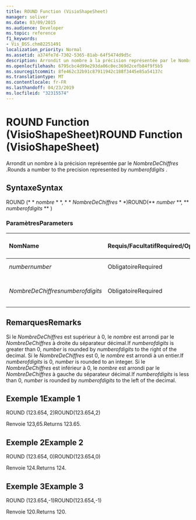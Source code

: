 ```yaml
---
title: ROUND Function (VisioShapeSheet)
manager: soliver
ms.date: 03/09/2015
ms.audience: Developer
ms.topic: reference
f1_keywords:
- Vis_DSS.chm82251491
localization_priority: Normal
ms.assetid: a374fe7d-7302-5365-81ab-64f5474d9d5c
description: Arrondit un nombre à la précision représentée par le NombreDeChiffres.
ms.openlocfilehash: 6795cbc4d99e293da06c0ec369d2cefb84f9f5b5
ms.sourcegitcommit: 8fe462c32b91c87911942c188f3445e85a54137c
ms.translationtype: MT
ms.contentlocale: fr-FR
ms.lasthandoff: 04/23/2019
ms.locfileid: "32315574"
---
```

# <a name="round-function-visioshapesheet"></a><span data-ttu-id="8c213-103">ROUND Function (VisioShapeSheet)</span><span class="sxs-lookup"><span data-stu-id="8c213-103">ROUND Function (VisioShapeSheet)</span></span>

<span data-ttu-id="8c213-104">Arrondit un nombre à la précision représentée par le *NombreDeChiffres* .</span><span class="sxs-lookup"><span data-stu-id="8c213-104">Rounds a number to the precision represented by  *numberofdigits*  .</span></span> 
  
## <a name="syntax"></a><span data-ttu-id="8c213-105">Syntaxe</span><span class="sxs-lookup"><span data-stu-id="8c213-105">Syntax</span></span>

<span data-ttu-id="8c213-106">ROUND (\* \* *nombre* \* \*, \* \* *NombreDeChiffres* \* \*)</span><span class="sxs-lookup"><span data-stu-id="8c213-106">ROUND(\*\* *number* \*\*, \*\* *numberofdigits* \*\* )</span></span> 
  
### <a name="parameters"></a><span data-ttu-id="8c213-107">Paramètres</span><span class="sxs-lookup"><span data-stu-id="8c213-107">Parameters</span></span>

|<span data-ttu-id="8c213-108">**Nom**</span><span class="sxs-lookup"><span data-stu-id="8c213-108">**Name**</span></span>|<span data-ttu-id="8c213-109">**Requis/Facultatif**</span><span class="sxs-lookup"><span data-stu-id="8c213-109">**Required/Optional**</span></span>|<span data-ttu-id="8c213-110">**Type de données**</span><span class="sxs-lookup"><span data-stu-id="8c213-110">**Data Type**</span></span>|<span data-ttu-id="8c213-111">**Description**</span><span class="sxs-lookup"><span data-stu-id="8c213-111">**Description**</span></span>|
|:-----|:-----|:-----|:-----|
| <span data-ttu-id="8c213-112">_number_</span><span class="sxs-lookup"><span data-stu-id="8c213-112">_number_</span></span> <br/> |<span data-ttu-id="8c213-113">Obligatoire</span><span class="sxs-lookup"><span data-stu-id="8c213-113">Required</span></span>  <br/> |<span data-ttu-id="8c213-114">**Number**</span><span class="sxs-lookup"><span data-stu-id="8c213-114">**Number**</span></span> <br/> |<span data-ttu-id="8c213-115">Nombre à arrondir</span><span class="sxs-lookup"><span data-stu-id="8c213-115">The number to round off.</span></span>  <br/> |
| <span data-ttu-id="8c213-116">_NombreDeChiffres_</span><span class="sxs-lookup"><span data-stu-id="8c213-116">_numberofdigits_</span></span> <br/> |<span data-ttu-id="8c213-117">Obligatoire</span><span class="sxs-lookup"><span data-stu-id="8c213-117">Required</span></span>  <br/> |<span data-ttu-id="8c213-118">**Number**</span><span class="sxs-lookup"><span data-stu-id="8c213-118">**Number**</span></span> <br/> |<span data-ttu-id="8c213-119">Nombre de décimales de précision</span><span class="sxs-lookup"><span data-stu-id="8c213-119">The number of decimal places of precision.</span></span>  <br/> |
   
## <a name="remarks"></a><span data-ttu-id="8c213-120">Remarques</span><span class="sxs-lookup"><span data-stu-id="8c213-120">Remarks</span></span>

<span data-ttu-id="8c213-121">Si le _NombreDeChiffres_ est supérieur à 0, le _nombre_ est arrondi par le _NombreDeChiffres_ à droite du séparateur décimal.</span><span class="sxs-lookup"><span data-stu-id="8c213-121">If  _numberofdigits_ is greater than 0,  _number_ is rounded by  _numberofdigits_ to the right of the decimal.</span></span> <span data-ttu-id="8c213-122">Si le _NombreDeChiffres_ est 0, le _nombre_ est arrondi à un entier.</span><span class="sxs-lookup"><span data-stu-id="8c213-122">If  _numberofdigits_ is 0,  _number_ is rounded to an integer.</span></span> <span data-ttu-id="8c213-123">Si le _NombreDeChiffres_ est inférieur à 0, le _nombre_ est arrondi par le _NombreDeChiffres_ à gauche du séparateur décimal.</span><span class="sxs-lookup"><span data-stu-id="8c213-123">If  _numberofdigits_ is less than 0,  _number_ is rounded by  _numberofdigits_ to the left of the decimal.</span></span> 
  
## <a name="example-1"></a><span data-ttu-id="8c213-124">Exemple 1</span><span class="sxs-lookup"><span data-stu-id="8c213-124">Example 1</span></span>

<span data-ttu-id="8c213-125">ROUND (123.654, 2)</span><span class="sxs-lookup"><span data-stu-id="8c213-125">ROUND(123.654,2)</span></span>
  
<span data-ttu-id="8c213-126">Renvoie 123,65.</span><span class="sxs-lookup"><span data-stu-id="8c213-126">Returns 123.65.</span></span>
  
## <a name="example-2"></a><span data-ttu-id="8c213-127">Exemple 2</span><span class="sxs-lookup"><span data-stu-id="8c213-127">Example 2</span></span>

<span data-ttu-id="8c213-128">ROUND (123.654, 0)</span><span class="sxs-lookup"><span data-stu-id="8c213-128">ROUND(123.654,0)</span></span>
  
<span data-ttu-id="8c213-129">Renvoie 124.</span><span class="sxs-lookup"><span data-stu-id="8c213-129">Returns 124.</span></span>
  
## <a name="example-3"></a><span data-ttu-id="8c213-130">Exemple 3</span><span class="sxs-lookup"><span data-stu-id="8c213-130">Example 3</span></span>

<span data-ttu-id="8c213-131">ROUND (123.654,-1)</span><span class="sxs-lookup"><span data-stu-id="8c213-131">ROUND(123.654,-1)</span></span>
  
<span data-ttu-id="8c213-132">Renvoie 120.</span><span class="sxs-lookup"><span data-stu-id="8c213-132">Returns 120.</span></span>
  

